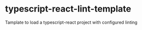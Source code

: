 # typescript-react-lint-template
Tamplate to load a typescript-react project with configured linting
